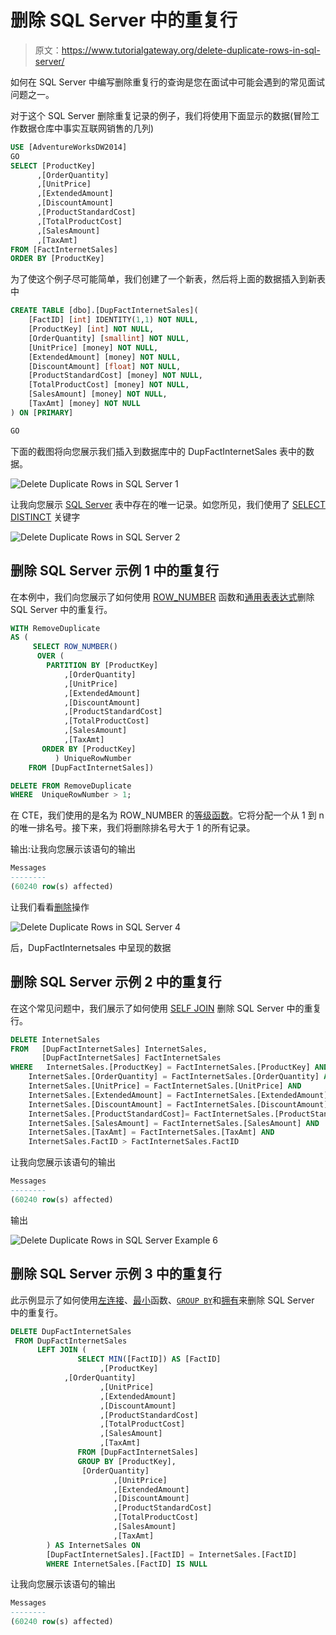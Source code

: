 # 删除 SQL Server 中的重复行

> 原文：<https://www.tutorialgateway.org/delete-duplicate-rows-in-sql-server/>

如何在 SQL Server 中编写删除重复行的查询是您在面试中可能会遇到的常见面试问题之一。

对于这个 SQL Server 删除重复记录的例子，我们将使用下面显示的数据(冒险工作数据仓库中事实互联网销售的几列)

```sql
USE [AdventureWorksDW2014]
GO
SELECT [ProductKey]
      ,[OrderQuantity]
      ,[UnitPrice]
      ,[ExtendedAmount]
      ,[DiscountAmount]
      ,[ProductStandardCost]
      ,[TotalProductCost]
      ,[SalesAmount]
      ,[TaxAmt]
FROM [FactInternetSales]
ORDER BY [ProductKey]
```

为了使这个例子尽可能简单，我们创建了一个新表，然后将上面的数据插入到新表中

```sql
CREATE TABLE [dbo].[DupFactInternetSales](
	[FactID] [int] IDENTITY(1,1) NOT NULL,
	[ProductKey] [int] NOT NULL,
	[OrderQuantity] [smallint] NOT NULL,
	[UnitPrice] [money] NOT NULL,
	[ExtendedAmount] [money] NOT NULL,
	[DiscountAmount] [float] NOT NULL,
	[ProductStandardCost] [money] NOT NULL,
	[TotalProductCost] [money] NOT NULL,
	[SalesAmount] [money] NOT NULL,
	[TaxAmt] [money] NOT NULL
) ON [PRIMARY]

GO
```

下面的截图将向您展示我们插入到数据库中的 DupFactInternetSales 表中的数据。

![Delete Duplicate Rows in SQL Server 1](img/e008f7741e40e93419f9d829c8d3dc18.png)

让我向您展示 [SQL Server](https://www.tutorialgateway.org/sql/) 表中存在的唯一记录。如您所见，我们使用了 [SELECT DISTINCT](https://www.tutorialgateway.org/sql-select-distinct-statement/) 关键字

![Delete Duplicate Rows in SQL Server 2](img/52f4044cb630b8dadbf7b156a1fea737.png)

## 删除 SQL Server 示例 1 中的重复行

在本例中，我们向您展示了如何使用 [ROW_NUMBER](https://www.tutorialgateway.org/sql-row_number/) 函数和[通用表表达式](https://www.tutorialgateway.org/sql-server-cte/)删除 SQL Server 中的重复行。

```sql
WITH RemoveDuplicate
AS (
     SELECT ROW_NUMBER() 
      OVER (
	    PARTITION BY [ProductKey]
			,[OrderQuantity]
			,[UnitPrice]
			,[ExtendedAmount]
			,[DiscountAmount]
			,[ProductStandardCost]
			,[TotalProductCost]
			,[SalesAmount]
			,[TaxAmt]
	   ORDER BY [ProductKey]
          ) UniqueRowNumber
    FROM [DupFactInternetSales])

DELETE FROM RemoveDuplicate
WHERE  UniqueRowNumber > 1;
```

在 CTE，我们使用的是名为 ROW_NUMBER 的[等级函数](https://www.tutorialgateway.org/ranking-functions-in-sql-server/)。它将分配一个从 1 到 n 的唯一排名号。接下来，我们将删除排名号大于 1 的所有记录。

输出:让我向您展示该语句的输出

```sql
Messages
--------
(60240 row(s) affected)
```

让我们看看[删除](https://www.tutorialgateway.org/sql-delete-statement/)操作

![Delete Duplicate Rows in SQL Server 4](img/21b57f276bac9cda8644c570b977a735.png)

后，DupFactInternetsales 中呈现的数据

## 删除 SQL Server 示例 2 中的重复行

在这个常见问题中，我们展示了如何使用 [SELF JOIN](https://www.tutorialgateway.org/sql-self-join/) 删除 SQL Server 中的重复行。

```sql
DELETE InternetSales
FROM   [DupFactInternetSales] InternetSales,
       [DupFactInternetSales] FactInternetSales
WHERE   InternetSales.[ProductKey] = FactInternetSales.[ProductKey] AND
	InternetSales.[OrderQuantity] = FactInternetSales.[OrderQuantity] AND
	InternetSales.[UnitPrice] = FactInternetSales.[UnitPrice] AND
	InternetSales.[ExtendedAmount] = FactInternetSales.[ExtendedAmount] AND 
	InternetSales.[DiscountAmount] = FactInternetSales.[DiscountAmount] AND 
	InternetSales.[ProductStandardCost]= FactInternetSales.[ProductStandardCost] AND 
	InternetSales.[SalesAmount] = FactInternetSales.[SalesAmount] AND 
	InternetSales.[TaxAmt] = FactInternetSales.[TaxAmt] AND 
	InternetSales.FactID > FactInternetSales.FactID
```

让我向您展示该语句的输出

```sql
Messages
--------
(60240 row(s) affected)
```

输出

![Delete Duplicate Rows in SQL Server Example 6](img/10723045d200708a740676f99ce2fb1d.png)

## 删除 SQL Server 示例 3 中的重复行

此示例显示了如何使用[左连接](https://www.tutorialgateway.org/sql-left-join/)、[最小](https://www.tutorialgateway.org/sql-min-function/)函数、[`GROUP BY`](https://www.tutorialgateway.org/sql-group-by-clause/)和[拥有](https://www.tutorialgateway.org/sql-having-clause/)来删除 SQL Server 中的重复行。

```sql
DELETE DupFactInternetSales
 FROM DupFactInternetSales
      LEFT JOIN (
               SELECT MIN([FactID]) AS [FactID] 
                    ,[ProductKey]
		    ,[OrderQuantity]
                    ,[UnitPrice]
                    ,[ExtendedAmount]
                    ,[DiscountAmount]
                    ,[ProductStandardCost]
                    ,[TotalProductCost]
                    ,[SalesAmount]
                    ,[TaxAmt]
               FROM [DupFactInternetSales]
               GROUP BY [ProductKey],
		        [OrderQuantity]
                       ,[UnitPrice]
                       ,[ExtendedAmount]
                       ,[DiscountAmount]
                       ,[ProductStandardCost]
                       ,[TotalProductCost]
                       ,[SalesAmount]
                       ,[TaxAmt]
        ) AS InternetSales ON
        [DupFactInternetSales].[FactID] = InternetSales.[FactID]
        WHERE InternetSales.[FactID] IS NULL
```

让我向您展示该语句的输出

```sql
Messages
--------
(60240 row(s) affected)
```